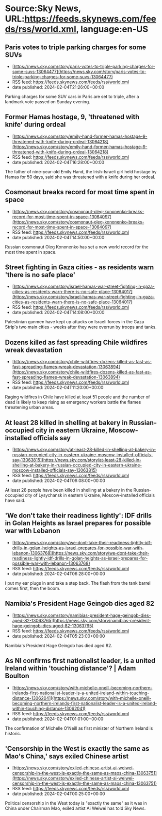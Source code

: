 # Source:Sky News, URL:https://feeds.skynews.com/feeds/rss/world.xml, language:en-US

## Paris votes to triple parking charges for some SUVs
 - [https://news.sky.com/story/paris-votes-to-triple-parking-charges-for-some-suvs-13064477](https://news.sky.com/story/paris-votes-to-triple-parking-charges-for-some-suvs-13064477)
 - RSS feed: https://feeds.skynews.com/feeds/rss/world.xml
 - date published: 2024-02-04T21:26:00+00:00

Parking charges for some SUV cars in Paris are set to triple, after a landmark vote passed on Sunday evening.

## Former Hamas hostage, 9, 'threatened with knife' during ordeal
 - [https://news.sky.com/story/emily-hand-former-hamas-hostage-9-threatened-with-knife-during-ordeal-13064218](https://news.sky.com/story/emily-hand-former-hamas-hostage-9-threatened-with-knife-during-ordeal-13064218)
 - RSS feed: https://feeds.skynews.com/feeds/rss/world.xml
 - date published: 2024-02-04T16:28:00+00:00

The father of nine-year-old Emily Hand, the Irish-Israeli girl held hostage by Hamas for 50 days, said she was threatened with a knife during her ordeal.

## Cosmonaut breaks record for most time spent in space
 - [https://news.sky.com/story/cosmonaut-oleg-kononenko-breaks-record-for-most-time-spent-in-space-13064097](https://news.sky.com/story/cosmonaut-oleg-kononenko-breaks-record-for-most-time-spent-in-space-13064097)
 - RSS feed: https://feeds.skynews.com/feeds/rss/world.xml
 - date published: 2024-02-04T14:50:00+00:00

Russian cosmonaut Oleg Kononenko has set a new world record for the most time spent in space.

## Street fighting in Gaza cities - as residents warn 'there is no safe place'
 - [https://news.sky.com/story/israel-hamas-war-street-fighting-in-gaza-cities-as-residents-warn-there-is-no-safe-place-13064017](https://news.sky.com/story/israel-hamas-war-street-fighting-in-gaza-cities-as-residents-warn-there-is-no-safe-place-13064017)
 - RSS feed: https://feeds.skynews.com/feeds/rss/world.xml
 - date published: 2024-02-04T14:08:00+00:00

Palestinian gunmen have kept up attacks on Israeli forces in the Gaza Strip's two main cities - weeks after they were overrun by troops and tanks.

## Dozens killed as fast spreading Chile wildfires wreak devastation
 - [https://news.sky.com/story/chile-wildfires-dozens-killed-as-fast-as-fast-spreading-flames-wreak-devastation-13063894](https://news.sky.com/story/chile-wildfires-dozens-killed-as-fast-as-fast-spreading-flames-wreak-devastation-13063894)
 - RSS feed: https://feeds.skynews.com/feeds/rss/world.xml
 - date published: 2024-02-04T11:20:00+00:00

Raging wildfires in Chile have killed at least 51 people and the number of dead is likely to keep rising as emergency workers battle the flames threatening urban areas.

## At least 28 killed in shelling at bakery in Russian-occupied city in eastern Ukraine, Moscow-installed officials say
 - [https://news.sky.com/story/at-least-28-killed-in-shelling-at-bakery-in-russian-occupied-city-in-eastern-ukraine-moscow-installed-officials-say-13063815](https://news.sky.com/story/at-least-28-killed-in-shelling-at-bakery-in-russian-occupied-city-in-eastern-ukraine-moscow-installed-officials-say-13063815)
 - RSS feed: https://feeds.skynews.com/feeds/rss/world.xml
 - date published: 2024-02-04T09:08:00+00:00

At least 28 people have been killed in shelling at a bakery in the Russian-occupied city of Lysychansk in eastern Ukraine, Moscow-installed officials have said.

## 'We don't take their readiness lightly': IDF drills in Golan Heights as Israel prepares for possible war with Lebanon
 - [https://news.sky.com/story/we-dont-take-their-readiness-lightly-idf-drills-in-golan-heights-as-israel-prepares-for-possible-war-with-lebanon-13063768](https://news.sky.com/story/we-dont-take-their-readiness-lightly-idf-drills-in-golan-heights-as-israel-prepares-for-possible-war-with-lebanon-13063768)
 - RSS feed: https://feeds.skynews.com/feeds/rss/world.xml
 - date published: 2024-02-04T06:28:00+00:00

I put my ear plugs in and take a step back. The flash from the tank barrel comes first, then the boom.

## Namibia's President Hage Geingob dies aged 82
 - [https://news.sky.com/story/namibias-president-hage-geingob-dies-aged-82-13063765](https://news.sky.com/story/namibias-president-hage-geingob-dies-aged-82-13063765)
 - RSS feed: https://feeds.skynews.com/feeds/rss/world.xml
 - date published: 2024-02-04T05:23:00+00:00

Namibia's President Hage Geingob has died aged 82.

## As NI confirms first nationalist leader, is a united Ireland within 'touching distance'? | Adam Boulton
 - [https://news.sky.com/story/with-michelle-oneill-becoming-northern-irelands-first-nationalist-leader-is-a-united-ireland-within-touching-distance-13062041](https://news.sky.com/story/with-michelle-oneill-becoming-northern-irelands-first-nationalist-leader-is-a-united-ireland-within-touching-distance-13062041)
 - RSS feed: https://feeds.skynews.com/feeds/rss/world.xml
 - date published: 2024-02-04T01:01:00+00:00

The confirmation of Michelle O'Neill as first minister of Northern Ireland is historic.

## 'Censorship in the West is exactly the same as Mao's China,' says exiled Chinese artist
 - [https://news.sky.com/story/exiled-chinese-artist-ai-weiwei-censorship-in-the-west-is-exactly-the-same-as-maos-china-13063751](https://news.sky.com/story/exiled-chinese-artist-ai-weiwei-censorship-in-the-west-is-exactly-the-same-as-maos-china-13063751)
 - RSS feed: https://feeds.skynews.com/feeds/rss/world.xml
 - date published: 2024-02-04T00:25:00+00:00

Political censorship in the West today is "exactly the same" as it was in China under Chairman Mao, exiled artist Ai Weiwei has told Sky News.

